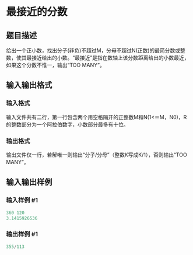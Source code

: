 # 最接近的分数

## 题目描述

给出一个正小数，找出分子(非负)不超过M，分母不超过N(正数)的最简分数或整数，使其最接近给出的小数。“最接近”是指在数轴上该分数距离给出的小数最近，如果这个分数不惟一，输出“TOO MANY”。

## 输入输出格式

### 输入格式

输入文件共有二行，第一行包含两个用空格隔开的正整数M和N(1<＝M，N0)，R的整数部分为一个阿拉伯数字，小数部分最多有十位。

### 输出格式

输出文件仅一行，若解唯一则输出“分子/分母”（整数K写成K/1），否则输出“TOO MANY”。

## 输入输出样例

### 输入样例 #1

```cpp
360 120
3.1415926536

```
### 输出样例 #1

```cpp
355/113

```
